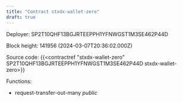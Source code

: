 ```yaml
---
title: "Contract stxdx-wallet-zero"
draft: true
---
```

Deployer: SP2T10QHF13BGJRTEEPPH1YFNWGST1M3SE462P44D


 



Block height: 141956 (2024-03-07T20:36:02.000Z)

Source code: {{<contractref "stxdx-wallet-zero" SP2T10QHF13BGJRTEEPPH1YFNWGST1M3SE462P44D stxdx-wallet-zero>}}

Functions:

* request-transfer-out-many _public_
